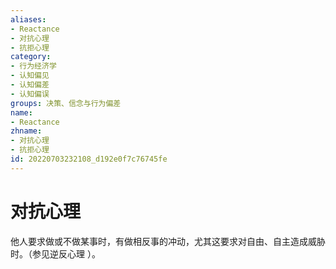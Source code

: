 ```yaml
---
aliases:
- Reactance
- 对抗心理
- 抗拒心理
category:
- 行为经济学
- 认知偏见
- 认知偏差
- 认知偏误
groups: 决策、信念与行为偏差
name:
- Reactance
zhname:
- 对抗心理
- 抗拒心理
id: 20220703232108_d192e0f7c76745fe
---
```


# 对抗心理

他人要求做或不做某事时，有做相反事的冲动，尤其这要求对自由、自主造成威胁时。（参见逆反心理 ）。
